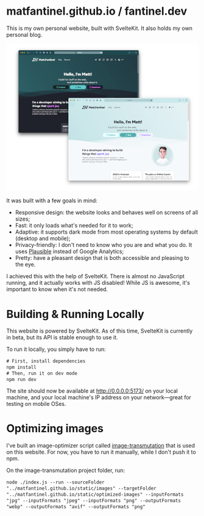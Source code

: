 # matfantinel.github.io / fantinel.dev

This is my own personal website, built with SvelteKit. It also holds my own personal blog.


<p align="center">
    <img src="static/images/projects/personal-website-transparent.png" alt="Screenshot" />
</p>


It was built with a few goals in mind:

* Responsive design: the website looks and behaves well on screens of all sizes;
* Fast: it only loads what's needed for it to work;
* Adaptive: it supports dark mode from most operating systems by default (desktop and mobile);
* Privacy-friendly: I don't need to know who you are and what you do. It uses [Plausible](https://plausible.io/) instead of Google Analytics;
* Pretty: have a pleasant design that is both accessible and pleasing to the eye.

I achieved this with the help of SvelteKit. There is almost no JavaScript running, and it actually works with JS disabled! While JS is awesome, it's important to know when it's not needed.

# Building & Running Locally

This website is powered by SvelteKit. As of this time, SvelteKit is currently in beta, but its API is stable enough to use it.

To run it locally, you simply have to run:

```shell
# First, install dependencies
npm install
# Then, run it on dev mode
npm run dev
```

The site should now be available at http://0.0.0.0:5173/ on your local machine, and your local machine's IP address on your network—great for testing on mobile OSes.

# Optimizing images

I've built an image-optimizer script called [image-transmutation](https://github.com/matfantinel/image-transmutation) that is used on this website. For now, you have to run it manually, while I don't push it to npm.

On the image-transmutation project folder, run:

```shell
node ./index.js --run --sourceFolder "../matfantinel.github.io/static/images" --targetFolder "../matfantinel.github.io/static/optimized-images" --inputFormats "jpg" --inputFormats "jpeg" --inputFormats "png" --outputFormats "webp" --outputFormats "avif" --outputFormats "png"
```
